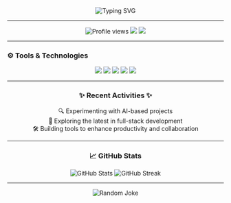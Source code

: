 <div align="center">
  <img src="https://readme-typing-svg.demolab.com?font=Fira+Code&weight=500&pause=1000&color=36BCF7&center=true&width=435&lines=Welcome+to+My+GitHub+Profile!;Code%2C+Learn%2C+Repeat+%F0%9F%9A%80;Let's+Build+Something+Amazing!" alt="Typing SVG">
</div>

---

<div align="center">
  <img src="https://komarev.com/ghpvc/?username=Zhao-Soup&color=brightgreen&style=for-the-badge" alt="Profile views">
  <img src="https://img.shields.io/badge/Focus-Frontend-blueviolet?style=for-the-badge">
  <img src="https://img.shields.io/badge/Learning-Cloud%20Computing-orange?style=for-the-badge">
</div>

---

### ⚙️ Tools & Technologies
<div align="center">
  <img src="https://img.shields.io/badge/Code-Python-blue?style=for-the-badge&logo=python&logoColor=white">
  <img src="https://img.shields.io/badge/Code-JavaScript-yellow?style=for-the-badge&logo=javascript&logoColor=white">
  <img src="https://img.shields.io/badge/Framework-React-blueviolet?style=for-the-badge&logo=react&logoColor=white">
  <img src="https://img.shields.io/badge/Tools-Git-red?style=for-the-badge&logo=git&logoColor=white">
  <img src="https://img.shields.io/badge/Cloud-AWS-orange?style=for-the-badge&logo=amazonaws&logoColor=white">
</div>

---

<div align="center">
  <h3>✨ Recent Activities ✨</h3>
  <p>🔍 Experimenting with AI-based projects<br>
     🧩 Exploring the latest in full-stack development<br>
     🛠️ Building tools to enhance productivity and collaboration</p>
</div>

---

<div align="center">
  <h3>📈 GitHub Stats</h3>
  <img src="https://github-readme-stats.vercel.app/api?username=your-username&show_icons=true&theme=radical" alt="GitHub Stats">
  <img src="https://github-readme-streak-stats.herokuapp.com/?user=your-username&theme=radical" alt="GitHub Streak">
</div>

---

<div align="center">
  <img src="https://readme-jokes.vercel.app/api?theme=radical" alt="Random Joke">
</div>
